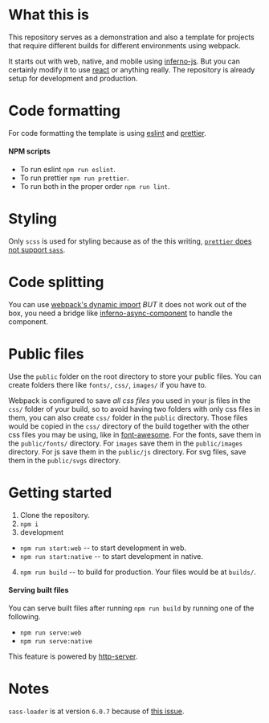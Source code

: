 <!-- @format -->

# What this is

This repository serves as a demonstration and also a template for projects that require different builds for different environments using webpack.

It starts out with web, native, and mobile using [inferno-js](https://github.com/infernojs/inferno). But you can certainly modify it to use [react](https://github.com/facebook/react) or anything really. The repository is already setup for development and production.

# Code formatting

For code formatting the template is using [eslint](https://github.com/eslint/eslint) and [prettier](https://github.com/prettier/prettier).

#### NPM scripts

- To run eslint `npm run eslint`.
- To run prettier `npm run prettier`.
- To run both in the proper order `npm run lint`.

# Styling

Only `scss` is used for styling because as of the this writing, [`prettier` does not support `sass`](https://github.com/prettier/prettier/issues/4948).

# Code splitting

You can use [webpack's dynamic import](https://webpack.js.org/guides/code-splitting/#dynamic-imports) _BUT_ it does not work out of the box, you need a bridge like [inferno-async-component](https://github.com/aprilmintacpineda/inferno-async-component) to handle the component.

# Public files

Use the `public` folder on the root directory to store your public files. You can create folders there like `fonts/`, `css/`, `images/` if you have to.

Webpack is configured to save _all css files_ you used in your js files in the `css/` folder of your build, so to avoid having two folders with only css files in them, you can also create `css/` folder in the `public` directory. Those files would be copied in the `css/` directory of the build together with the other css files you may be using, like in [font-awesome](https://www.npmjs.com/package/font-awesome). For the fonts, save them in the `public/fonts/` directory. For `images` save them in the `public/images` directory. For js save them in the `public/js` directory. For svg files, save them in the `public/svgs` directory.

# Getting started

1. Clone the repository.
2. `npm i`
3. development

- `npm run start:web` -- to start development in web.
- `npm run start:native` -- to start development in native.

4. `npm run build` -- to build for production. Your files would be at `builds/`.

#### Serving built files

You can serve built files after running `npm run build` by running one of the following.

- `npm run serve:web`
- `npm run serve:native`

This feature is powered by [http-server](https://github.com/indexzero/http-server).

# Notes

`sass-loader` is at version `6.0.7` because of [this issue](https://github.com/webpack-contrib/sass-loader/issues/556).
